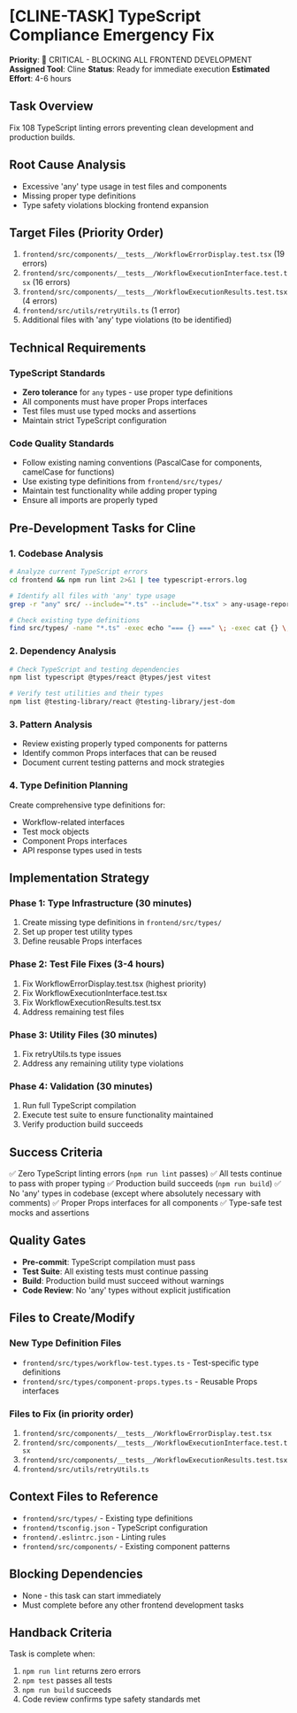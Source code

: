 # [CLINE-TASK] TypeScript Compliance Emergency Fix

**Priority**: 🔴 CRITICAL - BLOCKING ALL FRONTEND DEVELOPMENT
**Assigned Tool**: Cline
**Status**: Ready for immediate execution
**Estimated Effort**: 4-6 hours

## Task Overview

Fix 108 TypeScript linting errors preventing clean development and production builds.

## Root Cause Analysis

- Excessive 'any' type usage in test files and components
- Missing proper type definitions
- Type safety violations blocking frontend expansion

## Target Files (Priority Order)

1. `frontend/src/components/__tests__/WorkflowErrorDisplay.test.tsx` (19 errors)
2. `frontend/src/components/__tests__/WorkflowExecutionInterface.test.tsx` (16 errors)
3. `frontend/src/components/__tests__/WorkflowExecutionResults.test.tsx` (4 errors)
4. `frontend/src/utils/retryUtils.ts` (1 error)
5. Additional files with 'any' type violations (to be identified)

## Technical Requirements

### TypeScript Standards

- **Zero tolerance** for `any` types - use proper type definitions
- All components must have proper Props interfaces
- Test files must use typed mocks and assertions
- Maintain strict TypeScript configuration

### Code Quality Standards

- Follow existing naming conventions (PascalCase for components, camelCase for functions)
- Use existing type definitions from `frontend/src/types/`
- Maintain test functionality while adding proper typing
- Ensure all imports are properly typed

## Pre-Development Tasks for Cline

### 1. Codebase Analysis

```bash
# Analyze current TypeScript errors
cd frontend && npm run lint 2>&1 | tee typescript-errors.log

# Identify all files with 'any' type usage
grep -r "any" src/ --include="*.ts" --include="*.tsx" > any-usage-report.txt

# Check existing type definitions
find src/types/ -name "*.ts" -exec echo "=== {} ===" \; -exec cat {} \;
```

### 2. Dependency Analysis

```bash
# Check TypeScript and testing dependencies
npm list typescript @types/react @types/jest vitest

# Verify test utilities and their types
npm list @testing-library/react @testing-library/jest-dom
```

### 3. Pattern Analysis

- Review existing properly typed components for patterns
- Identify common Props interfaces that can be reused
- Document current testing patterns and mock strategies

### 4. Type Definition Planning

Create comprehensive type definitions for:

- Workflow-related interfaces
- Test mock objects
- Component Props interfaces
- API response types used in tests

## Implementation Strategy

### Phase 1: Type Infrastructure (30 minutes)

1. Create missing type definitions in `frontend/src/types/`
2. Set up proper test utility types
3. Define reusable Props interfaces

### Phase 2: Test File Fixes (3-4 hours)

1. Fix WorkflowErrorDisplay.test.tsx (highest priority)
2. Fix WorkflowExecutionInterface.test.tsx
3. Fix WorkflowExecutionResults.test.tsx
4. Address remaining test files

### Phase 3: Utility Files (30 minutes)

1. Fix retryUtils.ts type issues
2. Address any remaining utility type violations

### Phase 4: Validation (30 minutes)

1. Run full TypeScript compilation
2. Execute test suite to ensure functionality maintained
3. Verify production build succeeds

## Success Criteria

✅ Zero TypeScript linting errors (`npm run lint` passes)
✅ All tests continue to pass with proper typing
✅ Production build succeeds (`npm run build`)
✅ No 'any' types in codebase (except where absolutely necessary with comments)
✅ Proper Props interfaces for all components
✅ Type-safe test mocks and assertions

## Quality Gates

- **Pre-commit**: TypeScript compilation must pass
- **Test Suite**: All existing tests must continue passing
- **Build**: Production build must succeed without warnings
- **Code Review**: No 'any' types without explicit justification

## Files to Create/Modify

### New Type Definition Files

- `frontend/src/types/workflow-test.types.ts` - Test-specific type definitions
- `frontend/src/types/component-props.types.ts` - Reusable Props interfaces

### Files to Fix (in priority order)

1. `frontend/src/components/__tests__/WorkflowErrorDisplay.test.tsx`
2. `frontend/src/components/__tests__/WorkflowExecutionInterface.test.tsx`
3. `frontend/src/components/__tests__/WorkflowExecutionResults.test.tsx`
4. `frontend/src/utils/retryUtils.ts`

## Context Files to Reference

- `frontend/src/types/` - Existing type definitions
- `frontend/tsconfig.json` - TypeScript configuration
- `frontend/.eslintrc.json` - Linting rules
- `frontend/src/components/` - Existing component patterns

## Blocking Dependencies

- None - this task can start immediately
- Must complete before any other frontend development tasks

## Handback Criteria

Task is complete when:

1. `npm run lint` returns zero errors
2. `npm test` passes all tests
3. `npm run build` succeeds
4. Code review confirms type safety standards met
